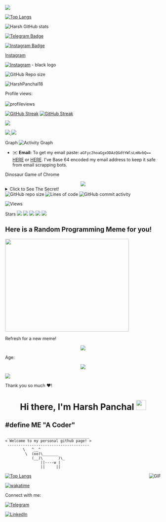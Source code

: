 <!--
**HarshPanchal18/HarshPanchal18** is a ✨ _special_ ✨ repository because its `README.md` (this file) appears on your GitHub profile.

Here are some ideas to get you started:

- 🔭 I’m currently working on ...
- 🌱 I’m currently learning ...
- 👯 I’m looking to collaborate on ...
- 🤔 I’m looking for help with ...
- 💬 Ask me about ...
- 📫 How to reach me: ...
- 😄 Pronouns: ...
- ⚡ Fun fact: ...
-->

![](https://github-profile-trophy.vercel.app/?username=HarshPanchal18&column=8&theme=nord)

[![Top Langs](https://github-readme-stats.vercel.app/api/top-langs/?username=HarshPanchal18&theme=react&border_radius=15&custom_title=Most-Used-Languages)](https://github.com/HarshPanchal18/github-readme-stats) 


![Harsh GitHub stats](https://github-readme-stats.vercel.app/api?username=HarshPanchal18&count_private=true&title_color=39FF14&show_icons=true&icon_color=ADD8E6&theme=dracula&hide_rank=false&custom_title=@HarshPanchal18-Github-stats)

[![Telegram Badge](https://img.shields.io/badge/-thenameisharsh-blue?style=flat-square&logo=telegram&logoColor=white&link=https://t.me/thenameisharsh)](https://t.me/thenameisharsh)

[![Instagram Badge](https://img.shields.io/badge/-imharsh.18-purple?style=flat-square&logo=instagram&logoColor=white&link=https://www.instagram.com/imharsh.18)](https://www.instagram.com/imharsh.18)

[Instagram](https://www.instagram.com/imharsh.18/)

[![Instagram](https://img.shields.io/badge/-Instagram-000000?style=flat&logo=Instagram&logoColor=bc2a8d)](https://instagram.com/imharsh.18) - black logo

![GitHub Repo size](https://img.shields.io/github/repo-size/HarshPanchal18/This-is-for-Fun?color=red&style=flat-square)

<p align="left"> <img src="https://komarev.com/ghpvc/?username=HarshPanchal18&label=Profile%20views&color=0e75b6&style=flat" alt="HarshPanchal18" /> </p> 

Profile views: </br>
</br>
![profileviews](https://profile-counter.glitch.me/HarshPanchal18/count.svg)


[![GitHub Streak](https://github-readme-streak-stats.herokuapp.com?user=HarshPanchal18&theme=dark&date_format=M%20j%5B%2C%20Y%5D)](https://git.io/streak-stats)
[![GitHub Streak](https://github-readme-streak-stats.herokuapp.com/?user=HarshPanchal18&theme=dark)](https://git.io/streak-stats)


![](https://metrics.lecoq.io/HarshPanchal18?template=classic&people=1&achievements=1&people.limit=24&people.size=28&people.types=followers%2C%20following&people.identicons=false&people.shuffle=false&achievements.threshold=C&achievements.secrets=true&achievements.display=detailed&achievements.limit=0&config.timezone=Asia%2FYekaterinburg)

<a href="https://profile.codersrank.io/user/harshpanchal18#Tech%20Skills">
    <img src="https://cr-skills-chart-widget.azurewebsites.net/api/api?username=HarshPanchal18&labels=true&legend=true&tooltip=true&max-labels=24&branding=false">
</a>
  
<a href="https://profile.codersrank.io/user/harshpanchal18#Language%20overview">
    <img src="https://cr-skills-chart-widget.azurewebsites.net/api/api?username=HarshPanchal18&labels=true&legend=true&tooltip=true&max-labels=24&branding=false">
</a>

Graph
​![​Activity Graph​](https://activity-graph.herokuapp.com/graph?username=HarshPanchal18&theme=github)

- ✉️  **Email:** To get my email paste: `aGFyc2hoaGgxODAzQGdtYWlsLmNvbQ==` [HERE](https://www.base64decode.org/) or [HERE](https://emn178.github.io/online-tools/base64_decode.html). I've Base 64 encoded my email address to keep it safe from email scrapping bots.

Dinosaur Game of Chrome
<div align="center">
<img src="https://storage.googleapis.com/gweb-uniblog-publish-prod/original_images/Dino_non-birthday_version.gif">
  </div>

<details>
  <summary>Click to See The Secret!</summary>
  
  See there are many transparent pixels! Now why waste the (R, G, B) values of those pixels? Store the data there!
  
</details>
<img alt="GitHub repo size" src="https://img.shields.io/github/repo-size/Jaysmito101/jmnet?style=for-the-badge">
 <img alt="Lines of code" src="https://img.shields.io/tokei/lines/github/Jaysmito101/ogl?style=for-the-badge">
 <img alt="GitHub commit activity" src="https://img.shields.io/github/commit-activity/w/Jaysmito101/ogl?style=for-the-badge">

![Views](https://dynamic-badges.maxalpha.repl.co/views?id=HarshPanchal18.DataStructure&style=for-the-badge&color=blue)

Stars
<a href="https://dynamic-badges.maxalpha.repl.co/star?user=Jaysmito101&repo=jmnet&id=1"><img src="https://dynamic-badges.maxalpha.repl.co/star?image=true"></a>
<a href="https://dynamic-badges.maxalpha.repl.co/star?user=Jaysmito101&repo=jmnet&id=2"><img src="https://dynamic-badges.maxalpha.repl.co/star?image=true"></a>
<a href="https://dynamic-badges.maxalpha.repl.co/star?user=Jaysmito101&repo=jmnet&id=3"><img src="https://dynamic-badges.maxalpha.repl.co/star?image=true"></a>
<a href="https://dynamic-badges.maxalpha.repl.co/star?user=Jaysmito101&repo=jmnet&id=4"><img src="https://dynamic-badges.maxalpha.repl.co/star?image=true"></a>
<a href="https://dynamic-badges.maxalpha.repl.co/star?user=Jaysmito101&repo=jmnet&id=5"><img src="https://dynamic-badges.maxalpha.repl.co/star?image=true"></a>

## Here is a Random Programming Meme for you!

 <a href="https://github.com/Jaysmito101/dynamic-badges"> 
<img src="https://dynamic-badges.maxalpha.repl.co/meme" width=400 height=300/>
</a>

Refresh for a new meme!

<p align="center"><img src="https://readme-typing-svg.herokuapp.com/?lines=Hi%3BI%20am%20Jaysmito%3BMaking%20Game%20Engines%20and%203D%20Stuff&font=Fira%20Code&center=true&width=440&height=45&color=f75c7e&vCenter=true&size=22">
</p>

Age:
<p align="center">
<img src="https://dynamic-badges.maxalpha.repl.co/age/12/08/2004" />
</p>


<img src="https://cr-ss-service.azurewebsites.net/api/ScreenShot?widget=summary&username=harshpanchal18&badges=2&show-avatar=false&style=--header-bg-color:%23000;--border-radius:10px" />

Thank you so much ❤️!

<h1 align="center">Hi there, I'm Harsh Panchal <img src="https://media.giphy.com/media/mA28dHGEU8Us36wEYJ/giphy.gif" height="32" /></h1>

## #define ME "A Coder"


```
 _____________________________________
< Welcome to my personal github page! >
 ------------------------------------- 
        \   ^__^
         \  (oo)\_______
            (__)\       )\_
                ||----w |
                ||     ||
```

<img align="right" alt="GIF" src="https://media.giphy.com/media/836HiJc7pgzy8iNXCn/giphy.gif" />

[![Top Langs](https://github-readme-stats.vercel.app/api/top-langs/?username=HarshPanchal18&theme=react&layout=compact&border_radius=15)](https://github.com/HarshPanchal18/github-readme-stats)

[![wakatime](https://wakatime.com/badge/user/60086e5f-adb2-4a00-ba01-c193121a8406.svg)](https://wakatime.com/@60086e5f-adb2-4a00-ba01-c193121a8406)

Connect with me: 

[![Telegram](https://img.shields.io/badge/-Telegram-000000?style=flat&logo=Telegram&logoColor=0088cc)](https://t.me/thenameisharsh)

[![LinkedIn](https://img.shields.io/badge/-LinkedIn-000000?style=flat&logo=LinkedIn&logoColor=0088cc)](https://www.linkedin.com/in/harshpanchal18)
